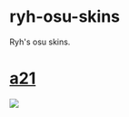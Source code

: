 # ryh-osu-skins
Ryh's osu skins.
# [a21](https://b.catgirlsare.sexy/kUNHR5Qs2XZB.osk)
![](https://osu.ppy.sh/ss/16889037/7c04)
